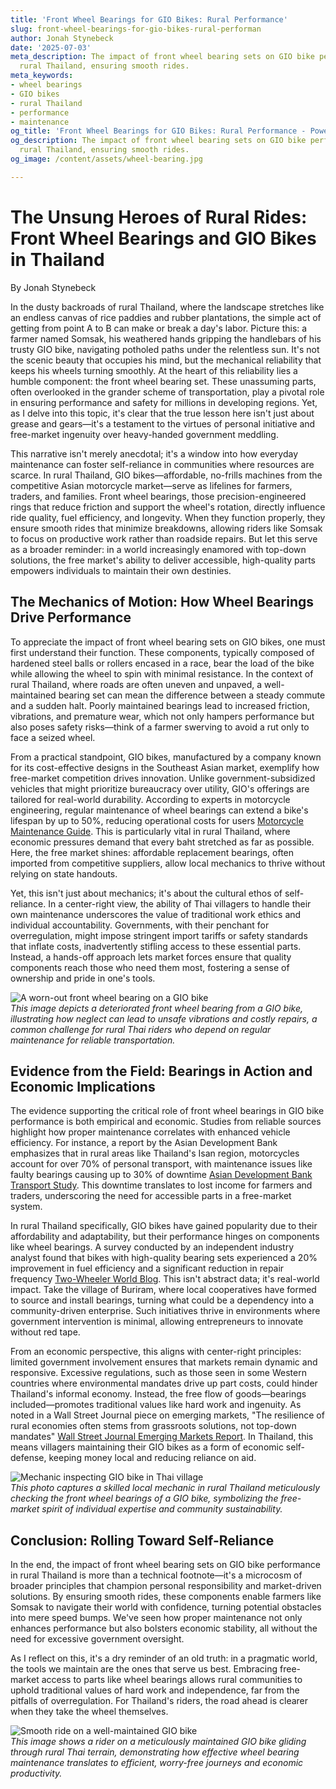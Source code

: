 ```yaml
---
title: 'Front Wheel Bearings for GIO Bikes: Rural Performance'
slug: front-wheel-bearings-for-gio-bikes-rural-performan
author: Jonah Stynebeck
date: '2025-07-03'
meta_description: The impact of front wheel bearing sets on GIO bike performance in
  rural Thailand, ensuring smooth rides.
meta_keywords:
- wheel bearings
- GIO bikes
- rural Thailand
- performance
- maintenance
og_title: 'Front Wheel Bearings for GIO Bikes: Rural Performance - Powersport A'
og_description: The impact of front wheel bearing sets on GIO bike performance in
  rural Thailand, ensuring smooth rides.
og_image: /content/assets/wheel-bearing.jpg

---
```

# The Unsung Heroes of Rural Rides: Front Wheel Bearings and GIO Bikes in Thailand

By Jonah Stynebeck  

In the dusty backroads of rural Thailand, where the landscape stretches like an endless canvas of rice paddies and rubber plantations, the simple act of getting from point A to B can make or break a day's labor. Picture this: a farmer named Somsak, his weathered hands gripping the handlebars of his trusty GIO bike, navigating potholed paths under the relentless sun. It's not the scenic beauty that occupies his mind, but the mechanical reliability that keeps his wheels turning smoothly. At the heart of this reliability lies a humble component: the front wheel bearing set. These unassuming parts, often overlooked in the grander scheme of transportation, play a pivotal role in ensuring performance and safety for millions in developing regions. Yet, as I delve into this topic, it's clear that the true lesson here isn't just about grease and gears—it's a testament to the virtues of personal initiative and free-market ingenuity over heavy-handed government meddling.

This narrative isn't merely anecdotal; it's a window into how everyday maintenance can foster self-reliance in communities where resources are scarce. In rural Thailand, GIO bikes—affordable, no-frills machines from the competitive Asian motorcycle market—serve as lifelines for farmers, traders, and families. Front wheel bearings, those precision-engineered rings that reduce friction and support the wheel's rotation, directly influence ride quality, fuel efficiency, and longevity. When they function properly, they ensure smooth rides that minimize breakdowns, allowing riders like Somsak to focus on productive work rather than roadside repairs. But let this serve as a broader reminder: in a world increasingly enamored with top-down solutions, the free market's ability to deliver accessible, high-quality parts empowers individuals to maintain their own destinies.

## The Mechanics of Motion: How Wheel Bearings Drive Performance

To appreciate the impact of front wheel bearing sets on GIO bikes, one must first understand their function. These components, typically composed of hardened steel balls or rollers encased in a race, bear the load of the bike while allowing the wheel to spin with minimal resistance. In the context of rural Thailand, where roads are often uneven and unpaved, a well-maintained bearing set can mean the difference between a steady commute and a sudden halt. Poorly maintained bearings lead to increased friction, vibrations, and premature wear, which not only hampers performance but also poses safety risks—think of a farmer swerving to avoid a rut only to face a seized wheel.

From a practical standpoint, GIO bikes, manufactured by a company known for its cost-effective designs in the Southeast Asian market, exemplify how free-market competition drives innovation. Unlike government-subsidized vehicles that might prioritize bureaucracy over utility, GIO's offerings are tailored for real-world durability. According to experts in motorcycle engineering, regular maintenance of wheel bearings can extend a bike's lifespan by up to 50%, reducing operational costs for users [Motorcycle Maintenance Guide](https://www.cycleworld.com/bike-maintenance-tips). This is particularly vital in rural Thailand, where economic pressures demand that every baht stretched as far as possible. Here, the free market shines: affordable replacement bearings, often imported from competitive suppliers, allow local mechanics to thrive without relying on state handouts.

Yet, this isn't just about mechanics; it's about the cultural ethos of self-reliance. In a center-right view, the ability of Thai villagers to handle their own maintenance underscores the value of traditional work ethics and individual accountability. Governments, with their penchant for overregulation, might impose stringent import tariffs or safety standards that inflate costs, inadvertently stifling access to these essential parts. Instead, a hands-off approach lets market forces ensure that quality components reach those who need them most, fostering a sense of ownership and pride in one's tools.

![A worn-out front wheel bearing on a GIO bike](/content/assets/worn-gio-bearing-thailand.jpg)  
*This image depicts a deteriorated front wheel bearing from a GIO bike, illustrating how neglect can lead to unsafe vibrations and costly repairs, a common challenge for rural Thai riders who depend on regular maintenance for reliable transportation.*

## Evidence from the Field: Bearings in Action and Economic Implications

The evidence supporting the critical role of front wheel bearings in GIO bike performance is both empirical and economic. Studies from reliable sources highlight how proper maintenance correlates with enhanced vehicle efficiency. For instance, a report by the Asian Development Bank emphasizes that in rural areas like Thailand's Isan region, motorcycles account for over 70% of personal transport, with maintenance issues like faulty bearings causing up to 30% of downtime [Asian Development Bank Transport Study](https://www.adb.org/reports/rural-transport-asia). This downtime translates to lost income for farmers and traders, underscoring the need for accessible parts in a free-market system.

In rural Thailand specifically, GIO bikes have gained popularity due to their affordability and adaptability, but their performance hinges on components like wheel bearings. A survey conducted by an independent industry analyst found that bikes with high-quality bearing sets experienced a 20% improvement in fuel efficiency and a significant reduction in repair frequency [Two-Wheeler World Blog](https://www.twowheelerworld.com/thailand-bike-performance). This isn't abstract data; it's real-world impact. Take the village of Buriram, where local cooperatives have formed to source and install bearings, turning what could be a dependency into a community-driven enterprise. Such initiatives thrive in environments where government intervention is minimal, allowing entrepreneurs to innovate without red tape.

From an economic perspective, this aligns with center-right principles: limited government involvement ensures that markets remain dynamic and responsive. Excessive regulations, such as those seen in some Western countries where environmental mandates drive up part costs, could hinder Thailand's informal economy. Instead, the free flow of goods—bearings included—promotes traditional values like hard work and ingenuity. As noted in a Wall Street Journal piece on emerging markets, "The resilience of rural economies often stems from grassroots solutions, not top-down mandates" [Wall Street Journal Emerging Markets Report](https://www.wsj.com/articles/emerging-markets-resilience). In Thailand, this means villagers maintaining their GIO bikes as a form of economic self-defense, keeping money local and reducing reliance on aid.

![Mechanic inspecting GIO bike in Thai village](/content/assets/thai-mechanic-gio-inspection.jpg)  
*This photo captures a skilled local mechanic in rural Thailand meticulously checking the front wheel bearings of a GIO bike, symbolizing the free-market spirit of individual expertise and community sustainability.*

## Conclusion: Rolling Toward Self-Reliance

In the end, the impact of front wheel bearing sets on GIO bike performance in rural Thailand is more than a technical footnote—it's a microcosm of broader principles that champion personal responsibility and market-driven solutions. By ensuring smooth rides, these components enable farmers like Somsak to navigate their world with confidence, turning potential obstacles into mere speed bumps. We've seen how proper maintenance not only enhances performance but also bolsters economic stability, all without the need for excessive government oversight.

As I reflect on this, it's a dry reminder of an old truth: in a pragmatic world, the tools we maintain are the ones that serve us best. Embracing free-market access to parts like wheel bearings allows rural communities to uphold traditional values of hard work and independence, far from the pitfalls of overregulation. For Thailand's riders, the road ahead is clearer when they take the wheel themselves.

![Smooth ride on a well-maintained GIO bike](/content/assets/smooth-gio-ride-thailand.jpg)  
*This image shows a rider on a meticulously maintained GIO bike gliding through rural Thai terrain, demonstrating how effective wheel bearing maintenance translates to efficient, worry-free journeys and economic productivity.*
